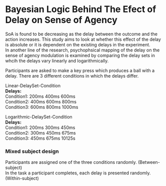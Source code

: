 # Bayesian Logic Behind The Efect of Delay on Sense of Agency

SoA is found to be decreasing as the delay between the outcome and the action increases.
This study aims to look at whether this effect of the delay is absolute or it is dependent on the existing delays in the experiment.\
In another line of the research, psychophsical mapping of the delay on the sense of agency modulation is examined by comparing the delay sets in whcih the delays vary linearly and logarithmically.

Participants are asked to make a key press which produces a ball with a delay. 
There are 3 different conditions in which the delays differ.

Linear-DelaySet-Condition\
**Delays:** \
Condition1: 200ms 400ms 600ms\
Condition2: 400ms 600ms 800ms\
Condition3: 600ms 800ms 1000ms

Logarithmic-DelaySet-Condition\
**Delays:**\
Condition1: 200ms 300ms 450ms\
Condition2: 300ms 450ms 675ms\
Condition3: 450ms 675ms 10125s

### Mixed subject design
Participants are assigned one of the three conditions randomly. (Between-subject)\
In the task a participant completes, each delay is presented randomly. (Within-subject)
